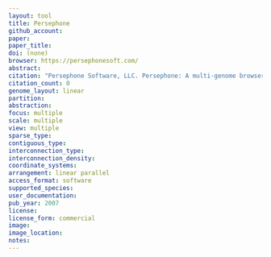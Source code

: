 ```yaml
---
layout: tool 
title: Persephone
github_account: 
paper: 
paper_title: 
doi: (none)
browser: https://persephonesoft.com/
abstract: 
citation: "Persephone Software, LLC. Persephone: A multi-genome browser carefully crafted using latest technologies. In: Persephone [Internet]. [cited 2 Feb 2019]. Available: https://persephonesoft.com/"
citation_count: 0
genome_layout: linear
partition: 
abstraction: 
focus: multiple
scale: multiple
view: multiple
sparse_type: 
contiguous_type: 
interconnection_type: 
interconnection_density: 
coordinate_systems: 
arrangement: linear parallel
access_format: software
supported_species: 
user_documentation: 
pub_year: 2007
license: 
license_form: commercial
image: 
image_location: 
notes: 
---
```


